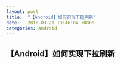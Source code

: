 ```yaml
---
layout: post
title:  "【Android】如何实现下拉刷新"
date:   2016-03-21 13:46:04 +0800
categories: Android
---
```

## 【Android】如何实现下拉刷新
